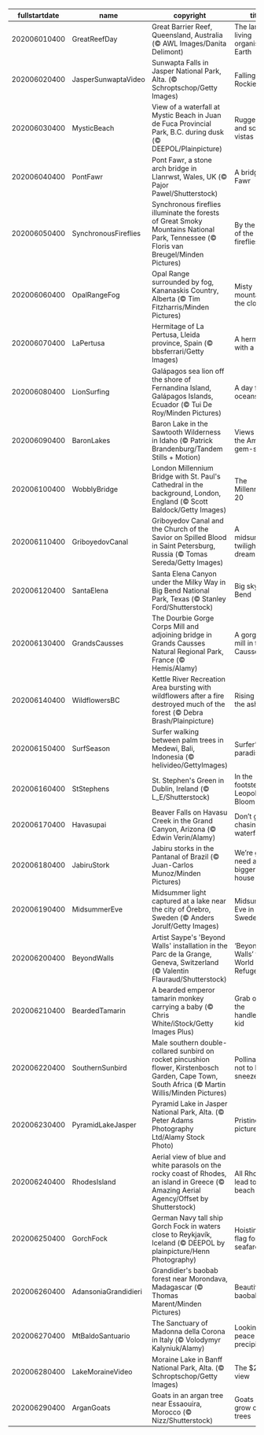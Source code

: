 |fullstartdate|name|copyright|title|image|
|--|--|--|--|--|
202006010400|GreatReefDay|Great Barrier Reef, Queensland, Australia (© AWL Images/Danita Delimont)|The largest living organism on Earth|![](/en-CA/2020/06/202006010400GreatReefDay.jpg)|
202006020400|JasperSunwaptaVideo|Sunwapta Falls in Jasper National Park, Alta. (© Schroptschop/Getty Images)|Falling for the Rockies|![](/en-CA/2020/06/202006020400JasperSunwaptaVideo.jpg)|
202006030400|MysticBeach|View of a waterfall at Mystic Beach in Juan de Fuca Provincial Park, B.C. during dusk  (© DEEPOL/Plainpicture)|Rugged hikes and scenic vistas|![](/en-CA/2020/06/202006030400MysticBeach.jpg)|
202006040400|PontFawr|Pont Fawr, a stone arch bridge in Llanrwst, Wales, UK (© Pajor Pawel/Shutterstock)|A bridge too Fawr|![](/en-CA/2020/06/202006040400PontFawr.jpg)|
202006050400|SynchronousFireflies|Synchronous fireflies illuminate the forests of Great Smoky Mountains National Park, Tennessee (© Floris van Breugel/Minden Pictures)|By the light of the fireflies|![](/en-CA/2020/06/202006050400SynchronousFireflies.jpg)|
202006060400|OpalRangeFog|Opal Range surrounded by fog, Kananaskis Country, Alberta (© Tim Fitzharris/Minden Pictures)|Misty mountains in the clouds|![](/en-CA/2020/06/202006060400OpalRangeFog.jpg)|
202006070400|LaPertusa|Hermitage of La Pertusa, Lleida province, Spain (© bbsferrari/Getty Images)|A hermitage with a view|![](/en-CA/2020/06/202006070400LaPertusa.jpg)|
202006080400|LionSurfing|Galápagos sea lion off the shore of Fernandina Island, Galápagos Islands, Ecuador (© Tui De Roy/Minden Pictures)|A day for the oceans|![](/en-CA/2020/06/202006080400LionSurfing.jpg)|
202006090400|BaronLakes|Baron Lake in the Sawtooth Wilderness in Idaho (© Patrick Brandenburg/Tandem Stills + Motion)|Views from the American gem-state|![](/en-CA/2020/06/202006090400BaronLakes.jpg)|
202006100400|WobblyBridge|London Millennium Bridge with St. Paul's Cathedral in the background, London, England (© Scott Baldock/Getty Images)|The Millennium at 20|![](/en-CA/2020/06/202006100400WobblyBridge.jpg)|
202006110400|GriboyedovCanal|Griboyedov Canal and the Church of the Savior on Spilled Blood in Saint Petersburg, Russia (© Tomas Sereda/Getty Images)|A midsummer twilight's dream|![](/en-CA/2020/06/202006110400GriboyedovCanal.jpg)|
202006120400|SantaElena|Santa Elena Canyon under the Milky Way in Big Bend National Park, Texas (© Stanley Ford/Shutterstock)|Big sky at Big Bend|![](/en-CA/2020/06/202006120400SantaElena.jpg)|
202006130400|GrandsCausses|The Dourbie Gorge Corps Mill and adjoining bridge in Grands Causses Natural Regional Park, France (© Hemis/Alamy)|A gorge-ous mill in the Causses|![](/en-CA/2020/06/202006130400GrandsCausses.jpg)|
202006140400|WildflowersBC|Kettle River Recreation Area bursting with wildflowers after a fire destroyed much of the forest (© Debra Brash/Plainpicture)|Rising from the ashes|![](/en-CA/2020/06/202006140400WildflowersBC.jpg)|
202006150400|SurfSeason|Surfer walking between palm trees in Medewi, Bali, Indonesia (© helivideo/GettyImages)|Surfer’s paradise|![](/en-CA/2020/06/202006150400SurfSeason.jpg)|
202006160400|StStephens|St. Stephen's Green in Dublin, Ireland (© L_E/Shutterstock)|In the footsteps of Leopold Bloom|![](/en-CA/2020/06/202006160400StStephens.jpg)|
202006170400|Havasupai|Beaver Falls on Havasu Creek in the Grand Canyon, Arizona (© Edwin Verin/Alamy)|Don’t go chasing waterfalls|![](/en-CA/2020/06/202006170400Havasupai.jpg)|
202006180400|JabiruStork|Jabiru storks in the Pantanal of Brazil (© Juan-Carlos Munoz/Minden Pictures)|We’re gonna need a bigger bird house|![](/en-CA/2020/06/202006180400JabiruStork.jpg)|
202006190400|MidsummerEve|Midsummer light captured at a lake near the city of Örebro, Sweden (© Anders Jorulf/Getty Images)|Midsummer's Eve in Sweden|![](/en-CA/2020/06/202006190400MidsummerEve.jpg)|
202006200400|BeyondWalls|Artist Saype's 'Beyond Walls' installation in the Parc de la Grange, Geneva, Switzerland (© Valentin Flauraud/Shutterstock)|‘Beyond Walls’ for World Refugee Day|![](/en-CA/2020/06/202006200400BeyondWalls.jpg)|
202006210400|BeardedTamarin|A bearded emperor tamarin monkey carrying a baby (© Chris White/iStock/Getty Images Plus)|Grab onto the handlebars, kid|![](/en-CA/2020/06/202006210400BeardedTamarin.jpg)|
202006220400|SouthernSunbird|Male southern double-collared sunbird on rocket pincushion flower, Kirstenbosch Garden, Cape Town, South Africa (© Martin Willis/Minden Pictures)|Pollinators: not to be sneezed at|![](/en-CA/2020/06/202006220400SouthernSunbird.jpg)|
202006230400|PyramidLakeJasper|Pyramid Lake in Jasper National Park, Alta. (© Peter Adams Photography Ltd/Alamy Stock Photo)|Pristine and picturesque|![](/en-CA/2020/06/202006230400PyramidLakeJasper.jpg)|
202006240400|RhodesIsland|Aerial view of blue and white parasols on the rocky coast of Rhodes, an island in Greece (© Amazing Aerial Agency/Offset by Shutterstock)|All Rhodes lead to the beach|![](/en-CA/2020/06/202006240400RhodesIsland.jpg)|
202006250400|GorchFock|German Navy tall ship Gorch Fock in waters close to Reykjavík, Iceland (© DEEPOL by plainpicture/Henn Photography)|Hoisting a flag for seafarers|![](/en-CA/2020/06/202006250400GorchFock.jpg)|
202006260400|AdansoniaGrandidieri|Grandidier's baobab forest near Morondava, Madagascar (© Thomas Marent/Minden Pictures)|Beautiful baobabs|![](/en-CA/2020/06/202006260400AdansoniaGrandidieri.jpg)|
202006270400|MtBaldoSantuario|The Sanctuary of Madonna della Corona in Italy (© Volodymyr Kalyniuk/Alamy)|Looking for peace on the precipice|![](/en-CA/2020/06/202006270400MtBaldoSantuario.jpg)|
202006280400|LakeMoraineVideo|Moraine Lake in Banff National Park, Alta. (© Schroptschop/Getty Images)|The $20 view|![](/en-CA/2020/06/202006280400LakeMoraineVideo.jpg)|
202006290400|ArganGoats|Goats in an argan tree near Essaouira, Morocco (© Nizz/Shutterstock)|Goats don't grow on trees|![](/en-CA/2020/06/202006290400ArganGoats.jpg)|
